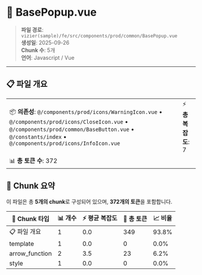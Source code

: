 # 📄 BasePopup.vue

> **파일 경로**: `vizier(sample)/fe/src/components/prod/common/BasePopup.vue`  
> **생성일**: 2025-09-26  
> **Chunk 수**: 5개  
> **언어**: Javascript / Vue
---





## 📋 파일 개요

| | |
|--|--|
| 📦 **의존성**: `@/components/prod/icons/WarningIcon.vue` • `@/components/prod/icons/CloseIcon.vue` • `@/components/prod/common/BaseButton.vue` • `@/constants/index` • `@/components/prod/icons/InfoIcon.vue` | ⚡ **총 복잡도**: 7 |
| 📊 **총 토큰 수**: 372 |  |






## 🧩 Chunk 요약

이 파일은 총 **5개의 chunk**로 구성되어 있으며, **372개의 토큰**을 포함합니다.

| 🧩 Chunk 타입 | 📊 개수 | ⚡ 평균 복잡도 | 📝 총 토큰 | 📈 비율 |
|---------------|--------|-------------|----------|--------|
| 📋 파일 개요 | 1 | 0.0 | 349 | 93.8% |
| template | 1 | 0.0 | 0 | 0.0% |
| arrow_function | 2 | 3.5 | 23 | 6.2% |
| style | 1 | 0.0 | 0 | 0.0% |

